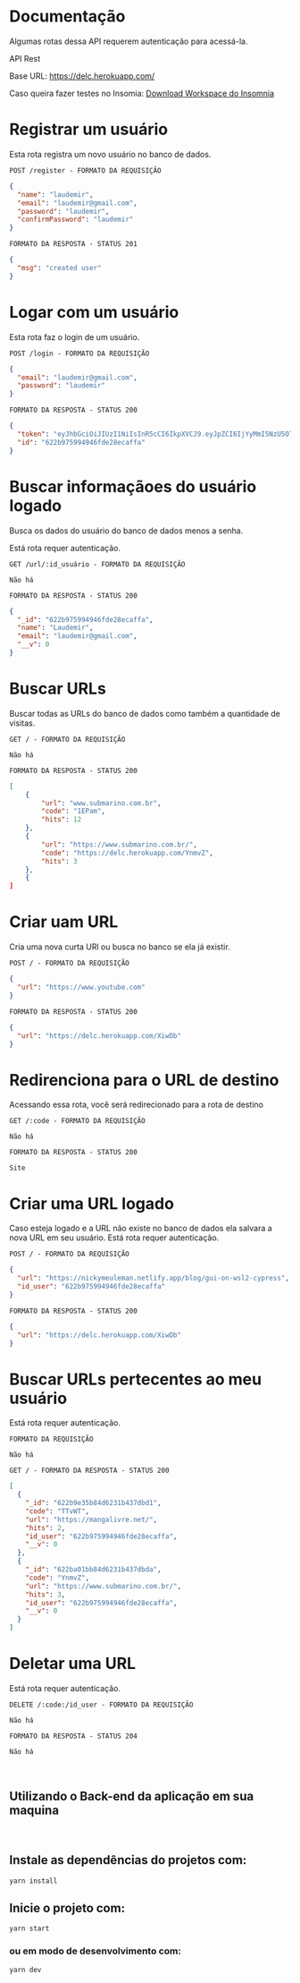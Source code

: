 # Documentação

Algumas rotas dessa API requerem autenticação para acessá-la.

API Rest

Base URL: https://delc.herokuapp.com/

Caso queira fazer testes no Insomia: [Download Workspace do Insomnia](https://drive.google.com/file/d/145rtXUuUb17gKAh001Nwa3hZZs8dOL2k/view?usp=sharing)

# Registrar um usuário

Esta rota registra um novo usuário no banco de dados.

`POST /register - FORMATO DA REQUISIÇÃO`

```json
{
  "name": "laudemir",
  "email": "laudemir@gmail.com",
  "password": "laudemir",
  "confirmPassword": "laudemir"
}
```

`FORMATO DA RESPOSTA - STATUS 201`

```json
{
  "msg": "created user"
}
```

# Logar com um usuário

Esta rota faz o login de um usuário.

`POST /login - FORMATO DA REQUISIÇÃO`

```json
{
  "email": "laudemir@gmail.com",
  "password": "laudemir"
}
```

`FORMATO DA RESPOSTA - STATUS 200`

```json
{
  "token": "eyJhbGciOiJIUzI1NiIsInR5cCI6IkpXVCJ9.eyJpZCI6IjYyMmI5NzU5OTQ5NDZmZGUyOGVjYWZmYSIsImlhdCI6MTY0NzAzNTUzMn0.YAm7mkgRE2RBnGgZtG1S1sqx8eME2dLbHlD7HkXqYZg",
  "id": "622b975994946fde28ecaffa"
}
```

# Buscar informaçãoes do usuário logado

Busca os dados do usuário do banco de dados menos a senha.

Está rota requer autenticação.

`GET /url/:id_usuário - FORMATO DA REQUISIÇÃO`

```
Não há

```

`FORMATO DA RESPOSTA - STATUS 200`

```json
{
  "_id": "622b975994946fde28ecaffa",
  "name": "Laudemir",
  "email": "laudemir@gmail.com",
  "__v": 0
}
```

# Buscar URLs

Buscar todas as URLs do banco de dados como também a quantidade de visitas.

`GET / - FORMATO DA REQUISIÇÃO`

```
Não há

```

`FORMATO DA RESPOSTA - STATUS 200`

```json
[
	{
		"url": "www.submarino.com.br",
		"code": "1EPam",
		"hits": 12
	},
	{
		"url": "https://www.submarino.com.br/",
		"code": "https://delc.herokuapp.com/YnmvZ",
		"hits": 3
	},
	{
]
```

# Criar uam URL

Cria uma nova curta URl ou busca no banco se ela já existir.

`POST / - FORMATO DA REQUISIÇÃO`

```json
{
  "url": "https://www.youtube.com"
}
```

`FORMATO DA RESPOSTA - STATUS 200`

```json
{
  "url": "https://delc.herokuapp.com/XiwDb"
}
```

# Redirenciona para o URL de destino

Acessando essa rota, você será redirecionado para a rota de destino

`GET /:code - FORMATO DA REQUISIÇÃO`

```
Não há
```

`FORMATO DA RESPOSTA - STATUS 200`

```
Site
```

# Criar uma URL logado

Caso esteja logado e a URL não existe no banco de dados ela salvara a nova URL em seu usuário.
Está rota requer autenticação.

`POST / - FORMATO DA REQUISIÇÃO`

```json
{
  "url": "https://nickymeuleman.netlify.app/blog/gui-on-wsl2-cypress",
  "id_user": "622b975994946fde28ecaffa"
}
```

`FORMATO DA RESPOSTA - STATUS 200`

```json
{
  "url": "https://delc.herokuapp.com/XiwDb"
}
```

# Buscar URLs pertecentes ao meu usuário

Está rota requer autenticação.

`FORMATO DA REQUISIÇÃO`

```
Não há
```

`GET / - FORMATO DA RESPOSTA - STATUS 200`

```json
[
  {
    "_id": "622b9e35b84d6231b437dbd1",
    "code": "TTvWT",
    "url": "https://mangalivre.net/",
    "hits": 2,
    "id_user": "622b975994946fde28ecaffa",
    "__v": 0
  },
  {
    "_id": "622ba01bb84d6231b437dbda",
    "code": "YnmvZ",
    "url": "https://www.submarino.com.br/",
    "hits": 3,
    "id_user": "622b975994946fde28ecaffa",
    "__v": 0
  }
]
```

# Deletar uma URL

Está rota requer autenticação.

`DELETE /:code:/id_user - FORMATO DA REQUISIÇÃO`

```
Não há
```

`FORMATO DA RESPOSTA - STATUS 204`

```
Não há
```

&nbsp;

## Utilizando o Back-end da aplicação em sua maquina

&nbsp;

## Instale as dependências do projetos com:

```
yarn install
```

## Inicie o projeto com:

```
yarn start
```

### ou em modo de desenvolvimento com:

```
yarn dev
```

&nbsp;
